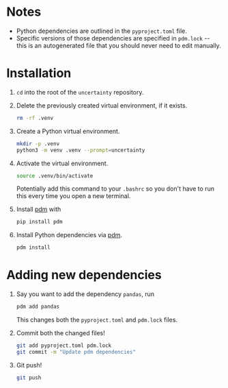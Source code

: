 # Notes

- Python dependencies are outlined in the `pyproject.toml` file.
- Specific versions of those dependencies are specified in `pdm.lock` -- this is an autogenerated file that you should never need to edit manually.

# Installation

1. `cd` into the root of the `uncertainty` repository.

2. Delete the previously created virtual environment, if it exists.
   ```bash
   rm -rf .venv
   ```

3. Create a Python virtual environment.
   ```bash
   mkdir -p .venv
   python3 -m venv .venv --prompt=uncertainty
   ```
4. Activate the virtual environment.
   ```bash
   source .venv/bin/activate
   ```
   Potentially add this command to your `.bashrc` so you don't have to run this every time you open a new terminal.

5. Install [pdm](https://pdm-project.org/en/latest/) with
   ```bash
   pip install pdm
   ```

6. Install Python dependencies via [pdm](https://pdm-project.org/latest/).
   ```bash
   pdm install
   ```

# Adding new dependencies

1. Say you want to add the dependency `pandas`, run
   ```bash
   pdm add pandas
   ```
   This changes both the `pyproject.toml` and `pdm.lock` files.

2. Commit both the changed files!
   ```bash
   git add pyproject.toml pdm.lock
   git commit -m "Update pdm dependencies"
   ```

3. Git push!
   ```bash
   git push
   ```